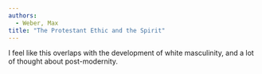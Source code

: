 ```yaml
---
authors:
  - Weber, Max
title: "The Protestant Ethic and the Spirit"
---
```


I feel like this overlaps with the development of white masculinity,
and a lot of thought about post-modernity.
